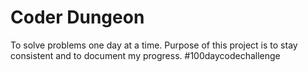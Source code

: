 # Coder Dungeon
To solve problems one day at a time.
Purpose of this project is to stay consistent and to document my progress.
#100daycodechallenge

